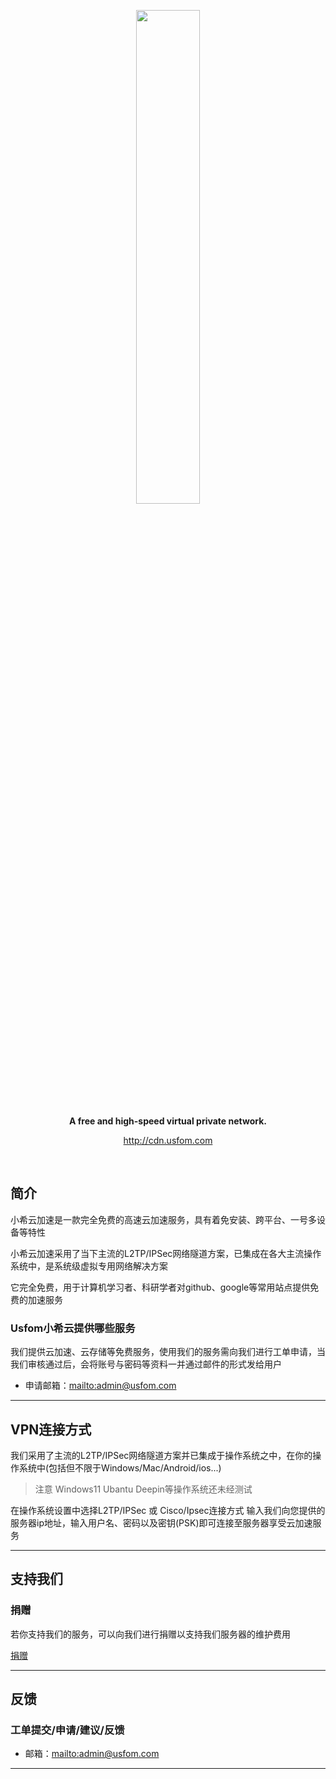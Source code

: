 <p align="center">
	<a href="http://cdn.usfom.com/"><img src="http://cdn.usfom.com/images/logo.jpg" width="45%"></a>
</p>
<p align="center">
	<strong>A free and high-speed virtual private network.</strong>
</p>
<p align="center">
<a href="http://cdn.usfom.com">http://cdn.usfom.com</a>
</p>


<br/>



## 简介
小希云加速是一款完全免费的高速云加速服务，具有着免安装、跨平台、一号多设备等特性

小希云加速采用了当下主流的L2TP/IPSec网络隧道方案，已集成在各大主流操作系统中，是系统级虚拟专用网络解决方案

它完全免费，用于计算机学习者、科研学者对github、google等常用站点提供免费的加速服务

### Usfom小希云提供哪些服务

我们提供云加速、云存储等免费服务，使用我们的服务需向我们进行工单申请，当我们审核通过后，会将账号与密码等资料一并通过邮件的形式发给用户

- 申请邮箱：[mailto:admin@usfom.com](mailto:admin@usfom.com)


-------------------------------------------------------------------------------

## VPN连接方式

我们采用了主流的L2TP/IPSec网络隧道方案并已集成于操作系统之中，在你的操作系统中(包括但不限于Windows/Mac/Android/ios...)
> 注意
> Windows11 Ubantu Deepin等操作系统还未经测试

在操作系统设置中选择L2TP/IPSec 或 Cisco/Ipsec连接方式 输入我们向您提供的服务器ip地址，输入用户名、密码以及密钥(PSK)即可连接至服务器享受云加速服务

-------------------------------------------------------------------------------


## 支持我们

### 捐赠

若你支持我们的服务，可以向我们进行捐赠以支持我们服务器的维护费用

[捐赠](mailto:admin@usfom.com)

-------------------------------------------------------------------------------


## 反馈

### 工单提交/申请/建议/反馈

- 邮箱：[mailto:admin@usfom.com](mailto:admin@usfom.com)



-------------------------------------------------------------------------------
